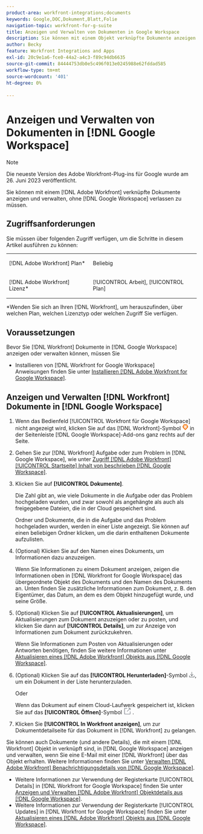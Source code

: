 ```yaml
---
product-area: workfront-integrations;documents
keywords: Google,DOC,Dokument,Blatt,Folie
navigation-topic: workfront-for-g-suite
title: Anzeigen und Verwalten von Dokumenten in Google Workspace
description: Sie können mit einem Objekt verknüpfte Dokumente anzeigen und verwalten,  [!DNL Adobe Workfront]  Google Workspace zu verlassen.
author: Becky
feature: Workfront Integrations and Apps
exl-id: 20c9e1a6-fce0-44a2-a4c3-f89c94db6635
source-git-commit: 84444753db0e5c496f013e0245988e62fddad585
workflow-type: tm+mt
source-wordcount: '401'
ht-degree: 0%

---
```


# Anzeigen und Verwalten von Dokumenten in [!DNL Google Workspace]

>[!NOTE]
>
>Die neueste Version des Adobe Workfront-Plug-ins für Google wurde am 26. Juni 2023 veröffentlicht.

Sie können mit einem [!DNL Adobe Workfront] verknüpfte Dokumente anzeigen und verwalten, ohne [!DNL Google Workspace] verlassen zu müssen.

## Zugriffsanforderungen

Sie müssen über folgenden Zugriff verfügen, um die Schritte in diesem Artikel ausführen zu können:

<table style="table-layout:auto"> 
 <col> 
 <col> 
 <tbody> 
  <tr> 
   <td role="rowheader">[!DNL Adobe Workfront] Plan*</td> 
   <td> <p>Beliebig</p> </td> 
  </tr> 
  <tr> 
   <td role="rowheader">[!DNL Adobe Workfront] Lizenz*</td> 
   <td> <p>[!UICONTROL Arbeit], [!UICONTROL Plan]</p> </td> 
  </tr> 
 </tbody> 
</table>

&#42;Wenden Sie sich an Ihren [!DNL Workfront], um herauszufinden, über welchen Plan, welchen Lizenztyp oder welchen Zugriff Sie verfügen.

## Voraussetzungen

Bevor Sie [!DNL Workfront] Dokumente in [!DNL Google Workspace] anzeigen oder verwalten können, müssen Sie

* Installieren von [!DNL Workfront for Google Workspace]\
   Anweisungen finden Sie unter [Installieren [!DNL Adobe Workfront for Google Workspace]](../../workfront-integrations-and-apps/workfront-for-g-suite/install-workfront-for-gsuite.md).

## Anzeigen und Verwalten [!DNL Workfront] Dokumente in [!DNL Google Workspace]

1. Wenn das Bedienfeld [!UICONTROL Workfront für Google Workspace] nicht angezeigt wird, klicken Sie auf das [!DNL Workfront]-Symbol ![](assets/wf-lion-icon.png) in der Seitenleiste [!DNL Google Workspace]-Add-ons ganz rechts auf der Seite.
1. Gehen Sie zur [!DNL Workfront] Aufgabe oder zum Problem in [!DNL Google Workspace], wie unter [Zugriff [!DNL Adobe Workfront] [!UICONTROL Startseite] Inhalt von beschrieben [!DNL Google Workspace]](../../workfront-integrations-and-apps/workfront-for-g-suite/access-wf-home-content-from-g-suite.md).
1. Klicken Sie auf **[!UICONTROL Dokumente]**.

   Die Zahl gibt an, wie viele Dokumente in die Aufgabe oder das Problem hochgeladen wurden, und zwar sowohl als angehängte als auch als freigegebene Dateien, die in der Cloud gespeichert sind.

   Ordner und Dokumente, die in die Aufgabe und das Problem hochgeladen wurden, werden in einer Liste angezeigt. Sie können auf einen beliebigen Ordner klicken, um die darin enthaltenen Dokumente aufzulisten.

1. (Optional) Klicken Sie auf den Namen eines Dokuments, um Informationen dazu anzuzeigen.

   Wenn Sie Informationen zu einem Dokument anzeigen, zeigen die Informationen oben in [!DNL Workfront for Google Workspace] das übergeordnete Objekt des Dokuments und den Namen des Dokuments an. Unten finden Sie zusätzliche Informationen zum Dokument, z. B. den Eigentümer, das Datum, an dem es dem Objekt hinzugefügt wurde, und seine Größe.

1. (Optional) Klicken Sie auf **[!UICONTROL Aktualisierungen]**, um Aktualisierungen zum Dokument anzuzeigen oder zu posten, und klicken Sie dann auf **[!UICONTROL Details]**, um zur Anzeige von Informationen zum Dokument zurückzukehren.

   Wenn Sie Informationen zum Posten von Aktualisierungen oder Antworten benötigen, finden Sie weitere Informationen unter [Aktualisieren eines  [!DNL Adobe Workfront] Objekts aus [!DNL Google Workspace]](../../workfront-integrations-and-apps/workfront-for-g-suite/update-a-workfront-object-in-gsuite.md).

1. (Optional) Klicken Sie auf das **[!UICONTROL Herunterladen]**-Symbol ![](assets/download-icon.png), um ein Dokument in der Liste herunterzuladen.

   Oder

   Wenn das Dokument auf einem Cloud-Laufwerk gespeichert ist, klicken Sie auf das **[!UICONTROL Öffnen]**-Symbol ![](assets/open-icon.png) .

1. Klicken Sie **[!UICONTROL In Workfront anzeigen]**, um zur Dokumentdetailseite für das Dokument in [!DNL Workfront] zu gelangen.

Sie können auch Dokumente (und andere Details), die mit einem [!DNL Workfront] Objekt in verknüpft sind, in [!DNL Google Workspace] anzeigen und verwalten, wenn Sie eine E-Mail mit einer [!DNL Workfront] über das Objekt erhalten. Weitere Informationen finden Sie unter [Verwalten [!DNL Adobe Workfront] Benachrichtigungsdetails von [!DNL Google Workspace]](../../workfront-integrations-and-apps/workfront-for-g-suite/manage-wf-email-notification-details-in-gsuite.md).

* Weitere Informationen zur Verwendung der Registerkarte [!UICONTROL Details] in [!DNL Workfront for Google Workspace] finden Sie unter [Anzeigen und Verwalten [!DNL Adobe Workfront] Objektdetails aus [!DNL Google Workspace]](../../workfront-integrations-and-apps/workfront-for-g-suite/view-manage-work-item-details-in-gsuite.md).
* Weitere Informationen zur Verwendung der Registerkarte [!UICONTROL Updates] in [!DNL Workfront for Google Workspace] finden Sie unter [Aktualisieren eines  [!DNL Adobe Workfront] Objekts aus [!DNL Google Workspace]](../../workfront-integrations-and-apps/workfront-for-g-suite/update-a-workfront-object-in-gsuite.md).
